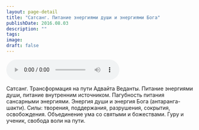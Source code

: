```yaml
---
layout: page-detail
title: "Сатсанг. Питание энергиями души и энергиями Бога"
publishDate: 2016.08.03
description: ""
tags:
image:
draft: false
---
```


<audio title="2016.08.03 - Сатсанг. Питание энергиями души и энергиями Бога.mp3" src="/upload/iblock/901/9011290461bb33034a1ef3ec3e535f60.mp3" controls=""></audio>

 Сатсанг. Трансформация на пути Адвайта Веданты. Питание энергиями души, питание внутренним источником. Пагубность питания сансарными энергиями. Энергия души и энергия Бога (антаранга-шакти). Силы: творения, поддержания, разрушения, сокрытия, освобождения. Объединение ума со святыми и божествами. Гуру и ученик, свобода воли на пути. 

  
